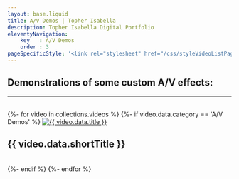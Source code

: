 ```yaml
---
layout: base.liquid
title: A/V Demos | Topher Isabella
description: Topher Isabella Digital Portfolio
eleventyNavigation:
    key   : A/V Demos
    order : 3
pageSpecificStyle: '<link rel="stylesheet" href="/css/styleVideoListPages.css" type="text/css">'
---
```

<section class="projects">
        <h1>Demonstrations of some custom A/V effects:</h1><hr/><br/>
{%- for video in collections.videos %}
{%- if video.data.category == 'A/V Demos' %}
        <video-link>
          <a href="{{ video.url }}"><img src="/media/video/{{ video.data.thumbnail }}" alt="{{ video.data.title }}"></a><h2>{{ video.data.shortTitle }}</h2><br />
        </video-link>
{%- endif %}
{%- endfor %}
      </section>